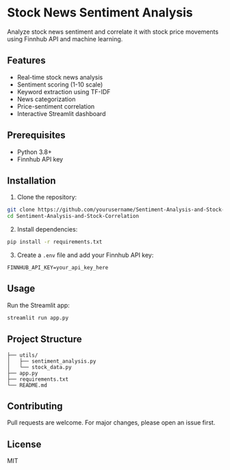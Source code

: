 # Stock News Sentiment Analysis

Analyze stock news sentiment and correlate it with stock price movements using Finnhub API and machine learning.

## Features
- Real-time stock news analysis
- Sentiment scoring (1-10 scale)
- Keyword extraction using TF-IDF
- News categorization
- Price-sentiment correlation
- Interactive Streamlit dashboard

## Prerequisites
- Python 3.8+
- Finnhub API key

## Installation

1. Clone the repository:
```bash
git clone https://github.com/yourusername/Sentiment-Analysis-and-Stock-Correlation.git
cd Sentiment-Analysis-and-Stock-Correlation
```

2. Install dependencies:
```bash
pip install -r requirements.txt
```

3. Create a `.env` file and add your Finnhub API key:
```
FINNHUB_API_KEY=your_api_key_here
```

## Usage
Run the Streamlit app:
```bash
streamlit run app.py
```

## Project Structure
```
├── utils/
│   ├── sentiment_analysis.py
│   └── stock_data.py
├── app.py
├── requirements.txt
└── README.md
```

## Contributing
Pull requests are welcome. For major changes, please open an issue first.

## License
MIT
